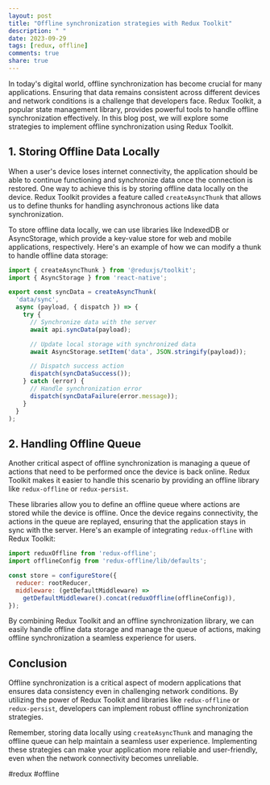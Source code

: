 ```yaml
---
layout: post
title: "Offline synchronization strategies with Redux Toolkit"
description: " "
date: 2023-09-29
tags: [redux, offline]
comments: true
share: true
---
```


In today's digital world, offline synchronization has become crucial for many applications. Ensuring that data remains consistent across different devices and network conditions is a challenge that developers face. Redux Toolkit, a popular state management library, provides powerful tools to handle offline synchronization effectively. In this blog post, we will explore some strategies to implement offline synchronization using Redux Toolkit.

## 1. Storing Offline Data Locally

When a user's device loses internet connectivity, the application should be able to continue functioning and synchronize data once the connection is restored. One way to achieve this is by storing offline data locally on the device. Redux Toolkit provides a feature called `createAsyncThunk` that allows us to define thunks for handling asynchronous actions like data synchronization.

To store offline data locally, we can use libraries like IndexedDB or AsyncStorage, which provide a key-value store for web and mobile applications, respectively. Here's an example of how we can modify a thunk to handle offline data storage:

```javascript
import { createAsyncThunk } from '@reduxjs/toolkit';
import { AsyncStorage } from 'react-native';

export const syncData = createAsyncThunk(
  'data/sync',
  async (payload, { dispatch }) => {
    try {
      // Synchronize data with the server
      await api.syncData(payload);

      // Update local storage with synchronized data
      await AsyncStorage.setItem('data', JSON.stringify(payload));

      // Dispatch success action
      dispatch(syncDataSuccess());
    } catch (error) {
      // Handle synchronization error
      dispatch(syncDataFailure(error.message));
    }
  }
);
```

## 2. Handling Offline Queue

Another critical aspect of offline synchronization is managing a queue of actions that need to be performed once the device is back online. Redux Toolkit makes it easier to handle this scenario by providing an offline library like `redux-offline` or `redux-persist`.

These libraries allow you to define an offline queue where actions are stored while the device is offline. Once the device regains connectivity, the actions in the queue are replayed, ensuring that the application stays in sync with the server. Here's an example of integrating `redux-offline` with Redux Toolkit:

```javascript
import reduxOffline from 'redux-offline';
import offlineConfig from 'redux-offline/lib/defaults';

const store = configureStore({
  reducer: rootReducer,
  middleware: (getDefaultMiddleware) =>
    getDefaultMiddleware().concat(reduxOffline(offlineConfig)),
});
```

By combining Redux Toolkit and an offline synchronization library, we can easily handle offline data storage and manage the queue of actions, making offline synchronization a seamless experience for users.

## Conclusion

Offline synchronization is a critical aspect of modern applications that ensures data consistency even in challenging network conditions. By utilizing the power of Redux Toolkit and libraries like `redux-offline` or `redux-persist`, developers can implement robust offline synchronization strategies.

Remember, storing data locally using `createAsyncThunk` and managing the offline queue can help maintain a seamless user experience. Implementing these strategies can make your application more reliable and user-friendly, even when the network connectivity becomes unreliable.

#redux #offline